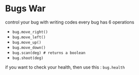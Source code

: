 # Bugs War

control your bug with writing codes
every bug has 6 operations

- `bug.move_right()`
- `bug.move_left()`
- `bug.move_up()`
- `bug.move_down()`
- `bug.scan(deg) # returns a boolean`
- `bug.shoot(deg)`

if you want to check your health, then use this :
`bug.health`